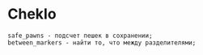 # ChekIo
	safe_pawns - подсчет пешек в сохранении;
	between_markers - найти то, что между разделителями;
